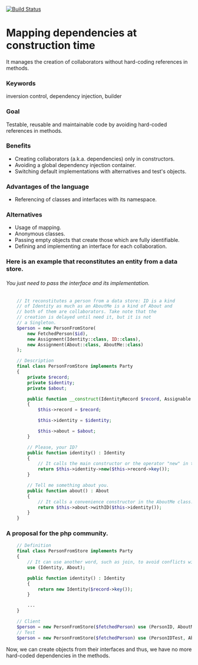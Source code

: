 [![Build Status](https://img.shields.io/travis/ixmanuel/nexus/master.svg)](https://travis-ci.org/ixmanuel/nexus.svg)

# Mapping dependencies at construction time
It manages the creation of collaborators without hard-coding references in methods.

### Keywords
inversion control, dependency injection, builder

### Goal
Testable, reusable and maintainable code by avoiding hard-coded references in methods.

### Benefits
- Creating collaborators (a.k.a. dependencies) only in constructors.
- Avoiding a global dependency injection container.
- Switching default implementations with alternatives and test's objects.

### Advantages of the language
- Referencing of classes and interfaces with its namespace.

### Alternatives
- Usage of mapping.
- Anonymous classes.
- Passing empty objects that create those which are fully identifiable.
- Defining and implementing an interface for each collaboration.

### Here is an example that reconstitutes an entity from a data store.
###### You just need to pass the interface and its implementation.

```php
    // It reconstitutes a person from a data store: ID is a kind 
    // of Identity as much as an AboutMe is a kind of About and
    // both of them are collaborators. Take note that the 
    // creation is delayed until need it, but it is not 
    // a Singleton.
    $person = new PersonFromStore(
        new FetchedPerson($id),
        new Assignment(Identity::class, ID::class),
        new Assignment(About::class, AboutMe::class)
    );  

    // Description
    final class PersonFromStore implements Party
    {
        private $record;
        private $identity;
        private $about;

        public function __construct(IdentityRecord $record, Assignable $identity, Assignable $about)
        {
            $this->record = $record;

            $this->identity = $identity;

            $this->about = $about;
        }

        // Please, your ID?
        public function identity() : Identity
        {
            // It calls the main constructor or the operator "new" in the ID class.
            return $this->identity->new($this->record->key());
        }

        // Tell me something about you.
        public function about() : About
        {
            // It calls a convenience constructor in the AboutMe class.
            return $this->about->withID($this->identity());
        }
    }  
```

### A proposal for the php community.
```php
    // Definition
    final class PersonFromStore implements Party 
    {
        // It can use another word, such as join, to avoid conflicts with traits.
        use (Identity, About);

        public function identity() : Identity
        {
            return new Identity($record->key());
        }

        ...               
    }

    // Client
    $person = new PersonFromStore($fetchedPerson) use (PersonID, AboutMe);
    // Test
    $person = new PersonFromStore($fetchedPerson) use (PersonIDTest, AboutMe);
```    

Now, we can create objects from their interfaces and thus, we have no more hard-coded dependencies in the methods.